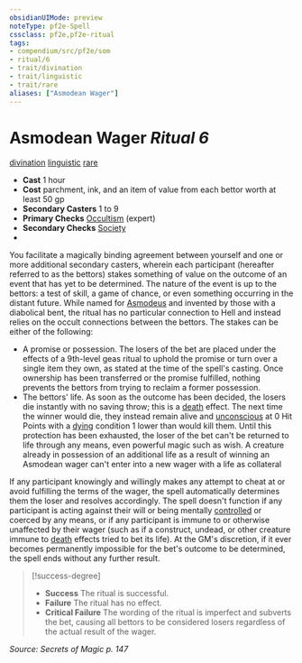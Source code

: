 ```yaml
---
obsidianUIMode: preview
noteType: pf2e-Spell
cssclass: pf2e,pf2e-ritual
tags:
- compendium/src/pf2e/som
- ritual/6
- trait/divination
- trait/linguistic
- trait/rare
aliases: ["Asmodean Wager"]
---
```

# Asmodean Wager *Ritual 6*  
[divination](rules/traits/divination.md "Divination School Trait")  [linguistic](rules/traits/linguistic.md "Linguistic Effect Trait")  [rare](rules/traits/rare.md "Rare Rarity Trait")  

- **Cast** 1 hour
- **Cost** parchment, ink, and an item of value from each bettor worth at least 50 gp
- **Secondary Casters** 1 to 9
- **Primary Checks** [Occultism](compendium/skills.md#Occultism) (expert)
- **Secondary Checks** [Society](compendium/skills.md#Society)
- 

You facilitate a magically binding agreement between yourself and one or more additional secondary casters, wherein each participant (hereafter referred to as the bettors) stakes something of value on the outcome of an event that has yet to be determined. The nature of the event is up to the bettors: a test of skill, a game of chance, or even something occurring in the distant future. While named for [Asmodeus](compendium/setting/deities/asmodeus.md) and invented by those with a diabolical bent, the ritual has no particular connection to Hell and instead relies on the occult connections between the bettors. The stakes can be either of the following:

- A promise or possession. The losers of the bet are placed under the effects of a 9th-level geas ritual to uphold the promise or turn over a single item they own, as stated at the time of the spell's casting. Once ownership has been transferred or the promise fulfilled, nothing prevents the bettors from trying to reclaim a former possession.
- The bettors' life. As soon as the outcome has been decided, the losers die instantly with no saving throw; this is a [death](rules/traits/death.md "Death Effect Trait") effect. The next time the winner would die, they instead remain alive and [unconscious](rules/conditions.md#Unconscious) at 0 Hit Points with a [dying](rules/conditions.md#Dying) condition 1 lower than would kill them. Until this protection has been exhausted, the loser of the bet can't be returned to life through any means, even powerful magic such as wish. A creature already in possession of an additional life as a result of winning an Asmodean wager can't enter into a new wager with a life as collateral

If any participant knowingly and willingly makes any attempt to cheat at or avoid fulfilling the terms of the wager, the spell automatically determines them the loser and resolves accordingly. The spell doesn't function if any participant is acting against their will or being mentally [controlled](rules/conditions.md#Controlled) or coerced by any means, or if any participant is immune to or otherwise unaffected by their wager (such as if a construct, undead, or other creature immune to [death](rules/traits/death.md "Death Effect Trait") effects tried to bet its life). At the GM's discretion, if it ever becomes permanently impossible for the bet's outcome to be determined, the spell ends without any further result.

> [!success-degree] 
> - **Success** The ritual is successful.
> - **Failure** The ritual has no effect.
> - **Critical Failure** The wording of the ritual is imperfect and subverts the bet, causing all bettors to be considered losers regardless of the actual result of the wager.

*Source: Secrets of Magic p. 147*